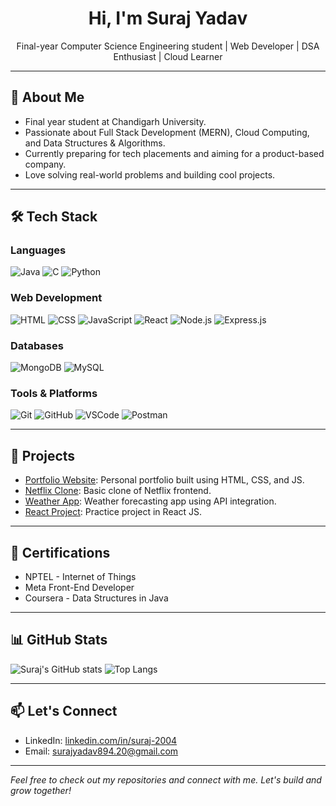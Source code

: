 
<h1 align="center">Hi, I'm Suraj Yadav</h1>

<p align="center">
  Final-year Computer Science Engineering student | Web Developer | DSA Enthusiast | Cloud Learner
</p>

---

## 🚀 About Me

- Final year student at Chandigarh University.
- Passionate about Full Stack Development (MERN), Cloud Computing, and Data Structures & Algorithms.
- Currently preparing for tech placements and aiming for a product-based company.
- Love solving real-world problems and building cool projects.

---

## 🛠️ Tech Stack

### Languages
![Java](https://img.shields.io/badge/Java-ED8B00?style=for-the-badge&logo=java&logoColor=white)
![C](https://img.shields.io/badge/C-00599C?style=for-the-badge&logo=c&logoColor=white)
![Python](https://img.shields.io/badge/Python-3776AB?style=for-the-badge&logo=python&logoColor=white)

### Web Development
![HTML](https://img.shields.io/badge/HTML5-E34F26?style=for-the-badge&logo=html5&logoColor=white)
![CSS](https://img.shields.io/badge/CSS3-1572B6?style=for-the-badge&logo=css3&logoColor=white)
![JavaScript](https://img.shields.io/badge/JavaScript-F7DF1E?style=for-the-badge&logo=javascript&logoColor=black)
![React](https://img.shields.io/badge/React-20232A?style=for-the-badge&logo=react&logoColor=61DAFB)
![Node.js](https://img.shields.io/badge/Node.js-339933?style=for-the-badge&logo=nodedotjs&logoColor=white)
![Express.js](https://img.shields.io/badge/Express.js-404D59?style=for-the-badge)

### Databases
![MongoDB](https://img.shields.io/badge/MongoDB-4EA94B?style=for-the-badge&logo=mongodb&logoColor=white)
![MySQL](https://img.shields.io/badge/MySQL-00000F?style=for-the-badge&logo=mysql&logoColor=white)

### Tools & Platforms
![Git](https://img.shields.io/badge/Git-F05032?style=for-the-badge&logo=git&logoColor=white)
![GitHub](https://img.shields.io/badge/GitHub-100000?style=for-the-badge&logo=github&logoColor=white)
![VSCode](https://img.shields.io/badge/VS%20Code-007ACC?style=for-the-badge&logo=visual-studio-code&logoColor=white)
![Postman](https://img.shields.io/badge/Postman-FF6C37?style=for-the-badge&logo=postman&logoColor=white)

---

## 🌟 Projects

- [Portfolio Website](https://github.com/Suraj-2004/Portfolio): Personal portfolio built using HTML, CSS, and JS.
- [Netflix Clone](https://github.com/Suraj-2004/Netflix-clone): Basic clone of Netflix frontend.
- [Weather App](https://github.com/Suraj-2004/weather-app): Weather forecasting app using API integration.
- [React Project](https://github.com/Suraj-2004/react): Practice project in React JS.

---

## 📜 Certifications

- NPTEL - Internet of Things
- Meta Front-End Developer
- Coursera - Data Structures in Java

---

## 📊 GitHub Stats

![Suraj's GitHub stats](https://github-readme-stats.vercel.app/api?username=Suraj-2004&show_icons=true&theme=tokyonight)
![Top Langs](https://github-readme-stats.vercel.app/api/top-langs/?username=Suraj-2004&layout=compact&theme=tokyonight)

---

## 📫 Let's Connect

- LinkedIn: [linkedin.com/in/suraj-2004](https://linkedin.com/in/suraj-2004)
- Email: surajyadav894.20@gmail.com

---

*Feel free to check out my repositories and connect with me. Let's build and grow together!*
